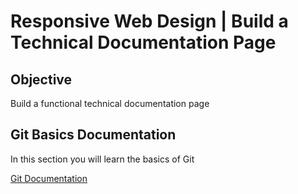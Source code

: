 # Responsive Web Design | Build a Technical Documentation Page

## Objective

Build a functional technical documentation page

## Git Basics Documentation

In this section you will learn the basics of Git

[Git Documentation](https://lesterbdavid.github.io/Technical_Documentation_Page/)